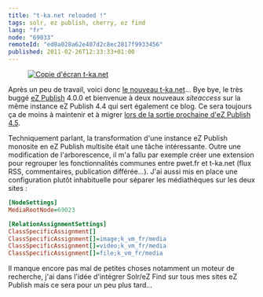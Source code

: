 ```yaml
---
title: "t-ka.net reloaded !"
tags: solr, ez publish, cherry, ez find
lang: "fr"
node: "69033"
remoteId: "ed8a028a62e407d2c8ec2817f9933456"
published: 2011-02-26T12:33:33+01:00
---
```

<figure class="object-center"><a href="http://t-ka.net"><img src="/images/660x/copie-d-ecran-t-ka-net.jpg" alt="Copie d'écran t-ka.net">
</a></figure>


Après un peu de travail, voici donc [le nouveau t-ka.net](http://t-ka.net)... Bye bye, le très buggé [eZ Publish](/tag/ez-publish) 4.0.0 et bienvenue à deux nouveaux *siteaccess* sur la même instance eZ Publish 4.4 qui sert également ce blog. Ce sera toujours ça de moins à maintenir et à migrer [lors de la sortie prochaine d'eZ Publish 4.5](http://share.ez.no/blogs/ez/ez-publish-community-project-matterhorn-4.5-beta-1).


Techniquement parlant, la transformation d'une instance eZ Publish monosite en eZ Publish multisite était une tâche intéressante. Outre une modification de l'arborescence, il m'a fallu par exemple créer une extension pour regrouper les fonctionnalités communes entre pwet.fr et t-ka.net (flux RSS, commentaires, publication différée...). J'ai aussi mis en place une configuration plutôt inhabituelle pour séparer les médiathèques sur les deux sites :

```ini
[NodeSettings]
MediaRootNode=69023

[RelationAssignmentSettings]
ClassSpecificAssignment[]
ClassSpecificAssignment[]=image;k_vm_fr/media
ClassSpecificAssignment[]=video;k_vm_fr/media
ClassSpecificAssignment[]=file;k_vm_fr/media
```

Il manque encore pas mal de petites choses notamment un moteur de recherche, j'ai dans l'idée d'intégrer Solr/eZ Find sur tous mes sites eZ Publish mais ce sera pour un peu plus tard...

